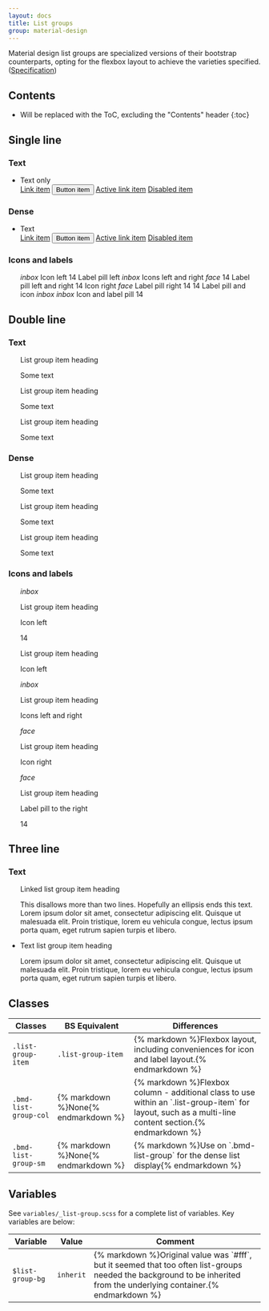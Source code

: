 ```yaml
---
layout: docs
title: List groups
group: material-design
---
```


Material design list groups are specialized versions of their bootstrap counterparts, opting for the flexbox layout to achieve
the varieties specified. ([Specification](https://www.google.com/design/spec/components/lists.html#lists-specs))


## Contents

* Will be replaced with the ToC, excluding the "Contents" header
{:toc}

## Single line

### Text


<ul class="list-group">
  <li class="list-group-item">Text only</li>
  <a href="#" class="list-group-item">Link item</a>
  <button type="button" class="list-group-item">Button item</button>
  <a href="#" class="list-group-item active">Active link item</a>
  <a href="#" class="list-group-item disabled">Disabled item</a>
</ul>


### Dense


<ul class="list-group bmd-list-group-sm">
  <li class="list-group-item">Text</li>
  <a href="#" class="list-group-item">Link item</a>
  <button type="button" class="list-group-item">Button item</button>
  <a href="#" class="list-group-item active">Active link item</a>
  <a href="#" class="list-group-item disabled">Disabled item</a>
</ul>


### Icons and labels


<ul class="list-group">
  <a class="list-group-item">
    <i class="material-icons">inbox</i>
    Icon left
  </a>
  <a class="list-group-item">
    <span class="label label-default label-pill">14</span>
    Label pill left
  </a>  
  
  <a class="list-group-item">
    <i class="material-icons">inbox</i>
    Icons left and right
    <i class="material-icons">face</i>
  </a>
  <a class="list-group-item">
    <span class="label label-default label-pill">14</span>
    Label pill left and right
    <span class="label label-default label-pill">14</span>
  </a>  

  <a class="list-group-item">
    Icon right
    <i class="material-icons pull-xs-right">face</i>
  </a>
  <a class="list-group-item">
    Label pill right
    <span class="label label-default label-pill pull-xs-right">14</span>
  </a>  
  
  <a class="list-group-item">
    <span class="label label-default label-pill">14</span>
    Label pill and icon
    <i class="material-icons">inbox</i>
  </a>  
  <a class="list-group-item">
    <i class="material-icons">inbox</i>
    Icon and label pill
    <span class="label label-default label-pill">14</span>
  </a>  
</ul>




## Double line

###  Text


<ul class="list-group">
  <a class="list-group-item">
    <div class="bmd-list-group-col">
      <p class="list-group-item-heading">List group item heading</p>
      <p class="list-group-item-text">Some text</p>
    </div>
  </a>
  <a class="list-group-item">
    <div class="bmd-list-group-col">
      <p class="list-group-item-heading">List group item heading</p>
      <p class="list-group-item-text">Some text</p>
    </div>
  </a>
  <a class="list-group-item">
    <div class="bmd-list-group-col">
      <p class="list-group-item-heading">List group item heading</p>
      <p class="list-group-item-text">Some text</p>
    </div>
  </a>  
</ul>


###  Dense


<ul class="list-group bmd-list-group-sm">
  <a class="list-group-item">
    <div class="bmd-list-group-col">
      <p class="list-group-item-heading">List group item heading</p>
      <p class="list-group-item-text">Some text</p>
    </div>
  </a>
  <a class="list-group-item">
    <div class="bmd-list-group-col">
      <p class="list-group-item-heading">List group item heading</p>
      <p class="list-group-item-text">Some text</p>
    </div>
  </a>
  <a class="list-group-item">
    <div class="bmd-list-group-col">
      <p class="list-group-item-heading">List group item heading</p>
      <p class="list-group-item-text">Some text</p>
    </div>
  </a>  
</ul>


###  Icons and labels


<ul class="list-group">
  <a class="list-group-item">
    <i class="material-icons">inbox</i>
    <div class="bmd-list-group-col">
      <p class="list-group-item-heading">List group item heading</p>
      <p class="list-group-item-text">Icon left</p>
    </div>
  </a>

  <a class="list-group-item">
    <span class="label label-default label-pill">14</span>
    <div class="bmd-list-group-col">
      <p class="list-group-item-heading">List group item heading</p>
      <p class="list-group-item-text">Icon left</p>
    </div>
  </a>

  <a class="list-group-item">
    <i class="material-icons">inbox</i>
    <div class="bmd-list-group-col">
      <p class="list-group-item-heading">List group item heading</p>
      <p class="list-group-item-text">Icons left and right</p>
    </div>
    <i class="material-icons">face</i>
  </a>

  <a class="list-group-item">
    <div class="bmd-list-group-col">
      <p class="list-group-item-heading">List group item heading</p>
      <p class="list-group-item-text">Icon right</p>
    </div>
    <i class="material-icons pull-xs-right">face</i>
  </a>

  <a class="list-group-item">
    <div class="bmd-list-group-col">
      <p class="list-group-item-heading">List group item heading</p>
      <p class="list-group-item-text">Label pill to the right</p>
    </div>
    <span class="label label-default label-pill pull-xs-right">14</span>
  </a>
</ul>


## Three line

###  Text


<ul class="list-group">
  <a class="list-group-item">
    <div class="bmd-list-group-col">
      <p class="list-group-item-heading">Linked list group item heading</p>
      <p class="list-group-item-text">This disallows more than two lines.  Hopefully an ellipsis ends this text.  Lorem ipsum dolor sit amet, consectetur adipiscing elit. Quisque ut malesuada elit. Proin tristique, lorem eu vehicula congue, lectus ipsum porta quam, eget rutrum sapien turpis et libero.</p>
    </div>
  </a>
  <li class="list-group-item">
    <div class="bmd-list-group-col">
      <p class="list-group-item-heading">Text list group item heading</p>
      <p class="list-group-item-text">Lorem ipsum dolor sit amet, consectetur adipiscing elit. Quisque ut malesuada elit. Proin tristique, lorem eu vehicula congue, lectus ipsum porta quam, eget rutrum sapien turpis et libero.</p>
    </div>
  </li>
</ul>


## Classes

<table>
  <thead>
    <tr>
      <th>Classes</th>
      <th>BS Equivalent</th>
      <th>Differences</th>
    </tr>
  </thead>
  <tbody>
    <tr>
      <td>
        <code>.list-group-item</code>
      </td>
      <td class="text-nowrap">
        <code>.list-group-item</code>
      </td>
      <td>
        {% markdown %}Flexbox layout, including conveniences for icon and label layout.{% endmarkdown %}
      </td>
    </tr>
    <tr>
      <td>
        <code>.bmd-list-group-col</code>
      </td>
      <td class="text-nowrap">
        {% markdown %}None{% endmarkdown %}
      </td>
      <td>
        {% markdown %}Flexbox column - additional class to use within an `.list-group-item` for layout, such as a multi-line content section.{% endmarkdown %}
      </td>
    </tr>
    <tr>
      <td>
        <code>.bmd-list-group-sm</code>
      </td>
      <td class="text-nowrap">
        {% markdown %}None{% endmarkdown %}
      </td>
      <td>
        {% markdown %}Use on `.bmd-list-group` for the dense list display{% endmarkdown %}
      </td>
    </tr>

  </tbody>
</table>


## Variables

See `variables/_list-group.scss` for a complete list of variables.  Key variables are below:

<table>
  <thead>
    <tr>
      <th>Variable</th>
      <th>Value</th>
      <th>Comment</th>
    </tr>
  </thead>
  <tbody>
    <tr>
      <td>
        <code>$list-group-bg</code>
      </td>
      <td>
        <code>inherit</code>
      </td>
      <td>
        {% markdown %}Original value was `#fff`, but it seemed that too often list-groups needed the background to be inherited from the underlying container.{% endmarkdown %}
      </td>
    </tr>
  </tbody>
</table>
